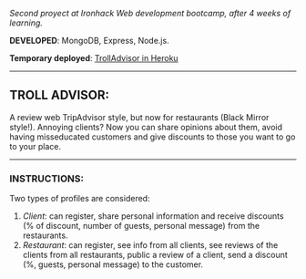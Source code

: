 *Second proyect at Ironhack Web development bootcamp, after 4 weeks of learning.* 

**DEVELOPED**: MongoDB, Express, Node.js. 

**Temporary deployed**: [TrollAdvisor in Heroku](http://trolladvisor.herokuapp.com/)

---

## TROLL ADVISOR:

A review web TripAdvisor style, but now for restaurants (Black Mirror style!). 
Annoying clients? Now you can share opinions about them, avoid having misseducated customers 
and give discounts to those you want to go to your place. 

---
### INSTRUCTIONS: 

Two types of profiles are considered: 
1. *Client*: can register, share personal information and receive discounts (% of discount, number 
of guests, personal message) from the restaurants.
2. *Restaurant*: can register, see info from all clients, see reviews of the clients from all restaurants,
public a review of a client, send a discount (%, guests, personal message) to the customer. 
